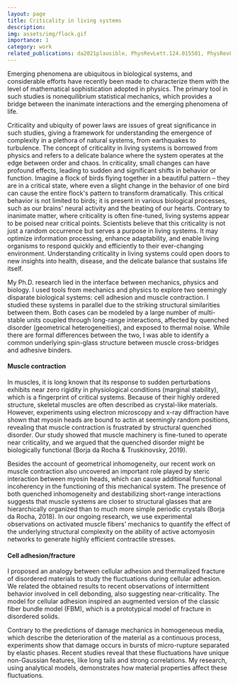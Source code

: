 ```yaml
---
layout: page
title: Criticality in living systems
description: 
img: assets/img/flock.gif
importance: 1
category: work
related_publications: da2021plausible, PhysRevLett.124.015501, PhysRevLett.122.088103, BORJADAROCHA2022104646, HBRLTAAM2019
---
```


Emerging phenomena are ubiquitous in biological systems, and considerable efforts have recently been made to characterize them with the level of mathematical sophistication adopted in physics. The primary tool in such studies is nonequilibrium statistical mechanics, which provides a bridge between the inanimate interactions and the emerging phenomena of life.

 <d-cite key="BORJADAROCHA2022104646"></d-cite>

Criticality and ubiquity of power laws are issues of great significance in such studies, giving a framework for understanding the emergence of complexity in a plethora of natural systems, from earthquakes to turbulence. The concept of criticality in living systems is borrowed from physics and refers to a delicate balance where the system operates at the edge between order and chaos. In criticality, small changes can have profound effects, leading to sudden and significant shifts in behavior or function. Imagine a flock of birds flying together in a beautiful pattern – they are in a critical state, where even a slight change in the behavior of one bird can cause the entire flock's pattern to transform dramatically. This critical behavior is not limited to birds; it is present in various biological processes, such as our brains' neural activity and the beating of our hearts. Contrary to inanimate matter, where criticality is often fine-tuned, living systems appear to be poised near critical points. Scientists believe that this criticality is not just a random occurrence but serves a purpose in living systems. It may optimize information processing, enhance adaptability, and enable living organisms to respond quickly and efficiently to their ever-changing environment. Understanding criticality in living systems could open doors to new insights into health, disease, and the delicate balance that sustains life itself.

My Ph.D. research lied in the interface between mechanics, physics and biology. I used tools from mechanics and physics to explore two seemingly disparate biological systems: cell adhesion and muscle contraction. I studied these systems in parallel due to the striking structural similarities between them. Both cases can be modeled by a large number of multi-stable units coupled through long-range interactions, affected by quenched disorder (geometrical heterogeneities), and exposed to thermal noise. While there are formal differences between the two, I was able to identify a common underlying spin-glass structure between muscle cross-bridges and adhesive binders.

#### Muscle contraction
In muscles, it is long known that its response to sudden perturbations exhibits near zero rigidity in physiological conditions (marginal stability), which is a fingerprint of critical systems. Because of their highly ordered structure, skeletal muscles are often described as crystal-like materials. However, experiments using electron microscopy and x-ray diffraction have shown that myosin heads are bound to actin at seemingly random positions, revealing that muscle contraction is frustrated by structural quenched disorder. Our study showed that muscle machinery is fine-tuned to operate near criticality, and we argued that the quenched disorder might be biologically functional (Borja da Rocha & Truskinovsky, 2019).

Besides the account of geometrical inhomogeneity, our recent work on muscle contraction also uncovered an important role played by steric interaction between myosin heads, which can cause additional functional incoherency in the functioning of this mechanical system. The presence of both quenched inhomogeneity and destabilizing short-range interactions suggests that muscle systems are closer to structural glasses that are hierarchically organized than to much more simple periodic crystals (Borja da Rocha, 2018). In our ongoing research, we use experimental observations on activated muscle fibers' mechanics to quantify the effect of the underlying structural complexity on the ability of active actomyosin networks to generate highly efficient contractile stresses.

#### Cell adhesion/fracture
I proposed an analogy between cellular adhesion and thermalized fracture of disordered materials to study the fluctuations during cellular adhesion. We related the obtained results to recent observations of intermittent behavior involved in cell debonding, also suggesting near-criticality. The model for cellular adhesion inspired an augmented version of the classic fiber bundle model (FBM), which is a prototypical model of fracture in disordered solids. 

Contrary to the predictions of damage mechanics in homogeneous media, which describe the deterioration of the material as a continuous process, experiments show that damage occurs in bursts of micro-rupture separated by elastic phases. Recent studies reveal that these fluctuations have unique non-Gaussian features, like long tails and strong correlations. My research, using analytical models, demonstrates how material properties affect these fluctuations.

<!-- 
Every project has a beautiful feature showcase page.
It's easy to include images in a flexible 3-column grid format.
Make your photos 1/3, 2/3, or full width.

To give your project a background in the portfolio page, just add the img tag to the front matter like so:

    ---
    layout: page
    title: project
    description: a project with a background image
    img: /assets/img/12.jpg
    ---

<div class="row">
    <div class="col-sm mt-3 mt-md-0">
        {% include figure.html path="assets/img/1.jpg" title="example image" class="img-fluid rounded z-depth-1" %}
    </div>
    <div class="col-sm mt-3 mt-md-0">
        {% include figure.html path="assets/img/3.jpg" title="example image" class="img-fluid rounded z-depth-1" %}
    </div>
    <div class="col-sm mt-3 mt-md-0">
        {% include figure.html path="assets/img/5.jpg" title="example image" class="img-fluid rounded z-depth-1" %}
    </div>
</div>
<div class="caption">
    Caption photos easily. On the left, a road goes through a tunnel. Middle, leaves artistically fall in a hipster photoshoot. Right, in another hipster photoshoot, a lumberjack grasps a handful of pine needles.
</div>
<div class="row">
    <div class="col-sm mt-3 mt-md-0">
        {% include figure.html path="assets/img/5.jpg" title="example image" class="img-fluid rounded z-depth-1" %}
    </div>
</div>
<div class="caption">
    This image can also have a caption. It's like magic.
</div>

You can also put regular text between your rows of images.
Say you wanted to write a little bit about your project before you posted the rest of the images.
You describe how you toiled, sweated, *bled* for your project, and then... you reveal its glory in the next row of images.


<div class="row justify-content-sm-center">
    <div class="col-sm-8 mt-3 mt-md-0">
        {% include figure.html path="assets/img/6.jpg" title="example image" class="img-fluid rounded z-depth-1" %}
    </div>
    <div class="col-sm-4 mt-3 mt-md-0">
        {% include figure.html path="assets/img/11.jpg" title="example image" class="img-fluid rounded z-depth-1" %}
    </div>
</div>
<div class="caption">
    You can also have artistically styled 2/3 + 1/3 images, like these.
</div>


The code is simple.
Just wrap your images with `<div class="col-sm">` and place them inside `<div class="row">` (read more about the <a href="https://getbootstrap.com/docs/4.4/layout/grid/">Bootstrap Grid</a> system).
To make images responsive, add `img-fluid` class to each; for rounded corners and shadows use `rounded` and `z-depth-1` classes.
Here's the code for the last row of images above:

{% raw %}
```html
<div class="row justify-content-sm-center">
    <div class="col-sm-8 mt-3 mt-md-0">
        {% include figure.html path="assets/img/6.jpg" title="example image" class="img-fluid rounded z-depth-1" %}
    </div>
    <div class="col-sm-4 mt-3 mt-md-0">
        {% include figure.html path="assets/img/11.jpg" title="example image" class="img-fluid rounded z-depth-1" %}
    </div>
</div>
```
{% endraw %} -->
